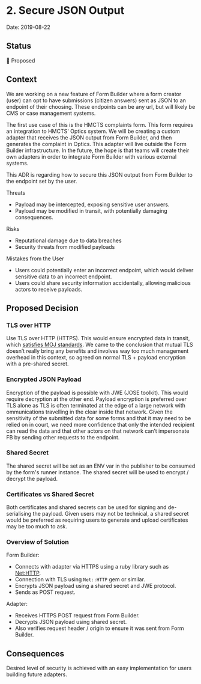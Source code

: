 # 2. Secure JSON Output

Date: 2019-08-22

## Status

🤔 Proposed

## Context

We are working on a new feature of Form Builder where a form creator (user) can
opt to have submissions (citizen answers) sent as JSON to an endpoint of their choosing.
These endpoints can be any url, but will likely be CMS or case management systems.

The first use case of this is the HMCTS complaints form. This form requires an
integration to HMCTS' Optics system. We will be creating a custom adapter that receives
the JSON output from Form Builder, and then generates the complaint in Optics. This
adapter will live outside the Form Builder infrastructure. In the future, the hope
is that teams will create their own adapters in order to integrate Form Builder
with various external systems.

This ADR is regarding how to secure this JSON output from Form Builder to the
endpoint set by the user.

Threats
- Payload may be intercepted, exposing sensitive user answers.
- Payload may be modified in transit, with potentially damaging consequences.

Risks
- Reputational damage due to data breaches
- Security threats from modified payloads

Mistakes from the User
- Users could potentially enter an incorrect endpoint, which would deliver sensitive
data to an incorrect endpoint.
- Users could share security information accidentally, allowing malicious actors
to receive payloads.

## Proposed Decision

### TLS over HTTP
Use TLS over HTTP (HTTPS). This would ensure
encrypted data in transit, which [satisfies MOJ standards](https://ministryofjustice.github.io/security-guidance/standards/cryptography/#cryptography).
We came to the conclusion that mutual TLS doesn’t really bring any benefits and
involves way too much management overhead in this context, so agreed on normal
TLS + payload encryption with a pre-shared secret.

### Encrypted JSON Payload
Encryption of the payload is possible with JWE (JOSE toolkit). This would require
decryption at the other end. Payload encryption is preferred over TLS alone as TLS
is often terminated at the edge of a large network with ommunications travelling in the clear
inside that network. Given the sensitivity of the submitted data for some forms
and that it may need to be relied on in court, we need more confidence that only
the intended recipient can read the data and that other actors on that network
can’t impersonate FB by sending other requests to the endpoint.

### Shared Secret
The shared secret will be set as an ENV var in the publisher to be consumed by
the form's runner instance. The shared secret will be used to encrypt / decrypt
the payload.

### Certificates vs Shared Secret
Both certificates and shared secrets can be used for signing and de-serialising the payload.
Given users may not be technical, a shared secret would be preferred as requiring users
to generate and upload certificates may be too much to ask.


### Overview of Solution

Form Builder:
- Connects with adapter via HTTPS using a ruby library such as [Net:HTTP](https://ruby-doc.org/stdlib-2.6.3/libdoc/net/http/rdoc/Net/HTTP.html).
- Connection with TLS using `Net::HTTP` gem or similar.
- Encrypts JSON payload using a shared secret and JWE protocol.
- Sends as POST request.

Adapter:
- Receives HTTPS POST request from Form Builder.
- Decrypts JSON payload using shared secret.
- Also verifies request header / origin to ensure it was sent from Form Builder.

## Consequences

Desired level of security is achieved with an easy implementation for users building
future adapters.
